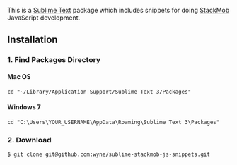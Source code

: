 This is a [Sublime Text](http://www.sublimetext.com/) package which includes snippets for doing [StackMob](http://www.stackmob.com) JavaScript development.

## Installation ##

### 1. Find Packages Directory

#### Mac OS

    cd "~/Library/Application Support/Sublime Text 3/Packages"

#### Windows 7

    cd "C:\Users\YOUR_USERNAME\AppData\Roaming\Sublime Text 3\Packages"

### 2. Download

    $ git clone git@github.com:wyne/sublime-stackmob-js-snippets.git
